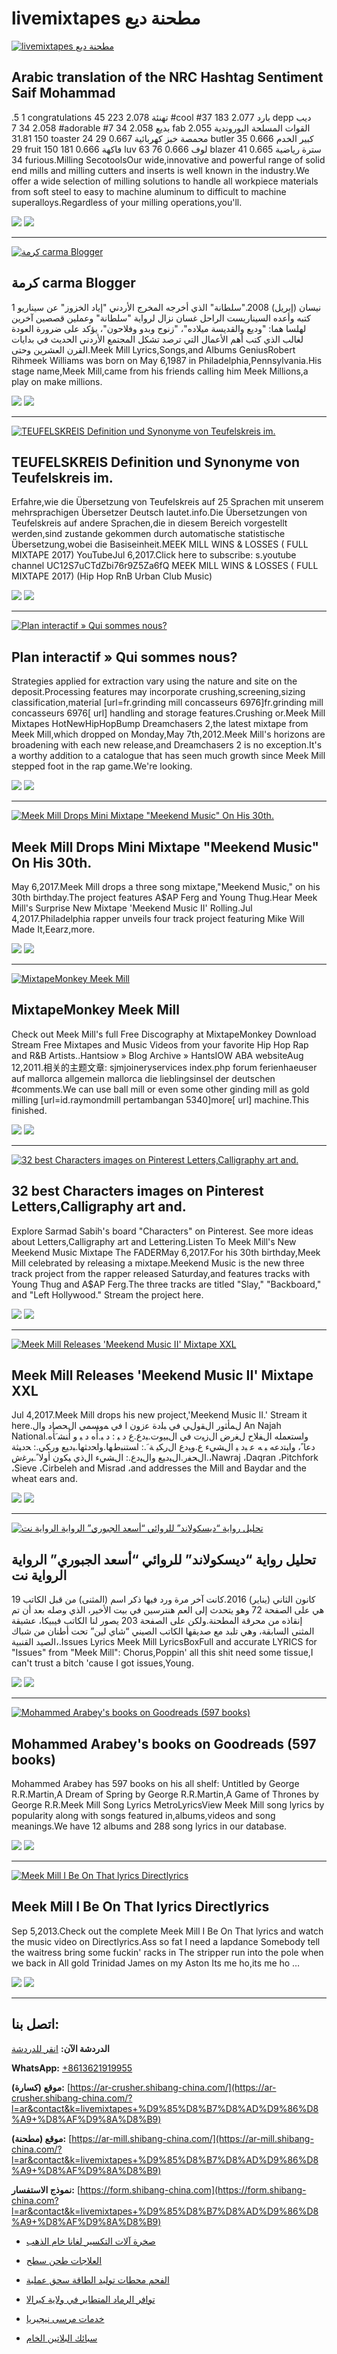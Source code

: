 # livemixtapes مطحنة ديع

<a href="https://swt.shibang-china.com/?l=ar&img&k=livemixtapes+%D9%85%D8%B7%D8%AD%D9%86%D8%A9+%D8%AF%D9%8A%D8%B9" target="_blank">![livemixtapes مطحنة ديع](http://static.shibang-china.com/all-800x300/634.jpg)</a>

## Arabic translation of the NRC Hashtag Sentiment Saif Mohammad
.5 1 congratulations تهنئة 2.078 223 45 #cool #بارد 2.077 183 37 depp ديب 2.058 34 7 #adorable #بديع 2.058 34 7 fab القوات المسلحة البوروندية 2.055 150 31.81 toaster محمصة خبز كهربائية 0.667 29 24 butler كبير الخدم 0.666 35 29 fruit فاكهة 0.666 181 150 luv لوف 0.666 76 63 blazer سترة رياضية 0.665 41 34 furious.Milling SecotoolsOur wide,innovative and powerful range of solid end mills and milling cutters and inserts is well known in the industry.We offer a wide selection of milling solutions to handle all workpiece materials from soft steel to easy to machine aluminum to difficult to machine superalloys.Regardless of your milling operations,you&#39;ll.


<a href="https://whatsapp.shibangsoft.com/WhatsApp.php" target="_blank" title="WhatsApp">![](http://static.shibang-china.com/icon/whatsapp.png)</a> <a href="https://swt.shibang-china.com/?l=ar&icon&k=livemixtapes+%D9%85%D8%B7%D8%AD%D9%86%D8%A9+%D8%AF%D9%8A%D8%B9" target="_blank">![](http://static.shibang-china.com/icon/chat-ar.png)</a>

---

<a href="https://swt.shibang-china.com/?l=ar&img&k=livemixtapes+%D9%85%D8%B7%D8%AD%D9%86%D8%A9+%D8%AF%D9%8A%D8%B9" target="_blank">![كرمة carma Blogger](http://static.shibang-china.com/all-800x300/24.jpg)</a>

## كرمة carma Blogger
1 نيسان (إبريل) 2008.&quot;سلطانة&quot; الذي أخرجه المخرج الأردني &quot;إياد الخزوز&quot; عن سيناريو كتبه وأعده السيناريست الراحل غسان نزال لرواية &quot;سلطانة&quot; وعملين قصصين آخرين لهلسا هما: &quot;وديع والقديسة ميلاده&quot;، &quot;زنوج وبدو وفلاحون&quot;، يؤكد على ضرورة العودة لغالب الذي كتب أهم الأعمال التي ترصد تشكل المجتمع الأردني الحديث في بدايات القرن العشرين وحتى.Meek Mill Lyrics,Songs,and Albums GeniusRobert Rihmeek Williams was born on May 6,1987 in Philadelphia,Pennsylvania.His stage name,Meek Mill,came from his friends calling him Meek Millions,a play on make millions.


<a href="https://whatsapp.shibangsoft.com/WhatsApp.php" target="_blank" title="WhatsApp">![](http://static.shibang-china.com/icon/whatsapp.png)</a> <a href="https://swt.shibang-china.com/?l=ar&icon&k=livemixtapes+%D9%85%D8%B7%D8%AD%D9%86%D8%A9+%D8%AF%D9%8A%D8%B9" target="_blank">![](http://static.shibang-china.com/icon/chat-ar.png)</a>

---

<a href="https://swt.shibang-china.com/?l=ar&img&k=livemixtapes+%D9%85%D8%B7%D8%AD%D9%86%D8%A9+%D8%AF%D9%8A%D8%B9" target="_blank">![TEUFELSKREIS Definition und Synonyme von Teufelskreis im.](http://static.shibang-china.com/all-800x300/993.jpg)</a>

## TEUFELSKREIS Definition und Synonyme von Teufelskreis im.
Erfahre,wie die Übersetzung von Teufelskreis auf 25 Sprachen mit unserem mehrsprachigen Übersetzer Deutsch lautet.info.Die Übersetzungen von Teufelskreis auf andere Sprachen,die in diesem Bereich vorgestellt werden,sind zustande gekommen durch automatische statistische Übersetzung,wobei die Basiseinheit.MEEK MILL WINS &amp; LOSSES ( FULL MIXTAPE 2017) YouTubeJul 6,2017.Click here to subscribe: s.youtube channel UC12S7uCTdZbi76r9Z5Za6fQ MEEK MILL WINS &amp; LOSSES ( FULL MIXTAPE 2017) (Hip Hop RnB Urban Club Music)


<a href="https://whatsapp.shibangsoft.com/WhatsApp.php" target="_blank" title="WhatsApp">![](http://static.shibang-china.com/icon/whatsapp.png)</a> <a href="https://swt.shibang-china.com/?l=ar&icon&k=livemixtapes+%D9%85%D8%B7%D8%AD%D9%86%D8%A9+%D8%AF%D9%8A%D8%B9" target="_blank">![](http://static.shibang-china.com/icon/chat-ar.png)</a>

---

<a href="https://swt.shibang-china.com/?l=ar&img&k=livemixtapes+%D9%85%D8%B7%D8%AD%D9%86%D8%A9+%D8%AF%D9%8A%D8%B9" target="_blank">![Plan interactif » Qui sommes nous?](http://static.shibang-china.com/all-800x300/5.jpg)</a>

## Plan interactif » Qui sommes nous?
Strategies applied for extraction vary using the nature and site on the deposit.Processing features may incorporate crushing,screening,sizing classification,material [url=fr.grinding mill concasseurs 6976]fr.grinding mill concasseurs 6976[ url] handling and storage features.Crushing or.Meek Mill Mixtapes HotNewHipHopBump Dreamchasers 2,the latest mixtape from Meek Mill,which dropped on Monday,May 7th,2012.Meek Mill&#39;s horizons are broadening with each new release,and Dreamchasers 2 is no exception.It&#39;s a worthy addition to a catalogue that has seen much growth since Meek Mill stepped foot in the rap game.We&#39;re looking.


<a href="https://whatsapp.shibangsoft.com/WhatsApp.php" target="_blank" title="WhatsApp">![](http://static.shibang-china.com/icon/whatsapp.png)</a> <a href="https://swt.shibang-china.com/?l=ar&icon&k=livemixtapes+%D9%85%D8%B7%D8%AD%D9%86%D8%A9+%D8%AF%D9%8A%D8%B9" target="_blank">![](http://static.shibang-china.com/icon/chat-ar.png)</a>

---

<a href="https://swt.shibang-china.com/?l=ar&img&k=livemixtapes+%D9%85%D8%B7%D8%AD%D9%86%D8%A9+%D8%AF%D9%8A%D8%B9" target="_blank">![Meek Mill Drops Mini Mixtape &quot;Meekend Music&quot; On His 30th.](http://static.shibang-china.com/all-800x300/1480.jpg)</a>

## Meek Mill Drops Mini Mixtape &quot;Meekend Music&quot; On His 30th.
May 6,2017.Meek Mill drops a three song mixtape,&quot;Meekend Music,&quot; on his 30th birthday.The project features A$AP Ferg and Young Thug.Hear Meek Mill&#39;s Surprise New Mixtape &#39;Meekend Music II&#39; Rolling.Jul 4,2017.Philadelphia rapper unveils four track project featuring Mike Will Made It,Eearz,more.


<a href="https://whatsapp.shibangsoft.com/WhatsApp.php" target="_blank" title="WhatsApp">![](http://static.shibang-china.com/icon/whatsapp.png)</a> <a href="https://swt.shibang-china.com/?l=ar&icon&k=livemixtapes+%D9%85%D8%B7%D8%AD%D9%86%D8%A9+%D8%AF%D9%8A%D8%B9" target="_blank">![](http://static.shibang-china.com/icon/chat-ar.png)</a>

---

<a href="https://swt.shibang-china.com/?l=ar&img&k=livemixtapes+%D9%85%D8%B7%D8%AD%D9%86%D8%A9+%D8%AF%D9%8A%D8%B9" target="_blank">![MixtapeMonkey Meek Mill](http://static.shibang-china.com/all-800x300/971.jpg)</a>

## MixtapeMonkey Meek Mill
Check out Meek Mill&#39;s full Free Discography at MixtapeMonkey Download Stream Free Mixtapes and Music Videos from your favorite Hip Hop Rap and R&amp;B Artists..Hantsiow » Blog Archive » HantsIOW ABA websiteAug 12,2011.相关的主题文章: sjmjoineryservices index.php forum ferienhaeuser auf mallorca allgemein mallorca die lieblingsinsel der deutschen #comments.We can use ball mill or even some other ginding mill as gold milling [url=id.raymondmill pertambangan 5340]more[ url] machine.This finished.


<a href="https://whatsapp.shibangsoft.com/WhatsApp.php" target="_blank" title="WhatsApp">![](http://static.shibang-china.com/icon/whatsapp.png)</a> <a href="https://swt.shibang-china.com/?l=ar&icon&k=livemixtapes+%D9%85%D8%B7%D8%AD%D9%86%D8%A9+%D8%AF%D9%8A%D8%B9" target="_blank">![](http://static.shibang-china.com/icon/chat-ar.png)</a>

---

<a href="https://swt.shibang-china.com/?l=ar&img&k=livemixtapes+%D9%85%D8%B7%D8%AD%D9%86%D8%A9+%D8%AF%D9%8A%D8%B9" target="_blank">![32 best Characters images on Pinterest Letters,Calligraphy art and.](http://static.shibang-china.com/all-800x300/1520.jpg)</a>

## 32 best Characters images on Pinterest Letters,Calligraphy art and.
Explore Sarmad Sabih&#39;s board &quot;Characters&quot; on Pinterest. See more ideas about Letters,Calligraphy art and Lettering.Listen To Meek Mill&#39;s New Meekend Music Mixtape The FADERMay 6,2017.For his 30th birthday,Meek Mill celebrated by releasing a mixtape.Meekend Music is the new three track project from the rapper released Saturday,and features tracks with Young Thug and A$AP Ferg.The three tracks are titled &quot;Slay,&quot; &quot;Backboard,&quot; and &quot;Left Hollywood.&quot; Stream the project here.


<a href="https://whatsapp.shibangsoft.com/WhatsApp.php" target="_blank" title="WhatsApp">![](http://static.shibang-china.com/icon/whatsapp.png)</a> <a href="https://swt.shibang-china.com/?l=ar&icon&k=livemixtapes+%D9%85%D8%B7%D8%AD%D9%86%D8%A9+%D8%AF%D9%8A%D8%B9" target="_blank">![](http://static.shibang-china.com/icon/chat-ar.png)</a>

---

<a href="https://swt.shibang-china.com/?l=ar&img&k=livemixtapes+%D9%85%D8%B7%D8%AD%D9%86%D8%A9+%D8%AF%D9%8A%D8%B9" target="_blank">![Meek Mill Releases &#39;Meekend Music II&#39; Mixtape XXL](http://static.shibang-china.com/all-800x300/706.jpg)</a>

## Meek Mill Releases &#39;Meekend Music II&#39; Mixtape XXL
Jul 4,2017.Meek Mill drops his new project,&#39;Meekend Music II.&#39; Stream it here.ﻝﻤﺄﺜﻭﺭ ﺍﻝﻘﻭﻝﻲ ﻓﻲ ﺒﻠﺩﺓ ﻋﺯﻭﻥ ﺍ ﻓﻲ ﻤﻭﺴﻤﻲ ﺍﻝﺤﺼﺎﺩ ﻭﺍﻝ An Najah National.ﻭﺍﺴﺘﻌﻤﻠﻪ ﺍﻝﻔﻼﺡ ﻝﻐﺭﺽ ﺍﻝﺯﻴﺕ ﻓﻲ ﺍﻝﺒﻴﻭﺕ.ﺒﺩﻉ.ﻉ ﺩ ﺒ : ﺩ ﺒ.ﺃَﻩ ﺩ ﺒ ﻭ ﺃﻨﺸﹶﺄَﻩ ﺩﻋﺎﹰ، ﻭﺍﺒﺘﺩﻋﻪ ﺒ ﻪ ﻋ ﺒﺩ ﻴ ﺍﻝﺸﻲﺀ ﻉ.ﻭﺒﺩﻉ ﺍﻝﺭﻜﻴ ﺔﹶ.: ﺍﺴﺘﻨﺒﻁﻬﺎ.ﻭﺍﺤﺩﺜﻬﺎ.ﺒﺩﻴﻊ ﻭﺭﻜﻲ.: ﺤﺩﻴﺜﺔ ﺍﻝﺤﻔﺭ.ﺍﻝﺒﺩﻴﻊ ﻭﺍﻝﺒﺩﻉ.: ﺍﻝﺸﻲﺀ ﺍﻝﺫﻱ ﻴﻜﻭﻥ ﺃﻭﻻﹰ.ﺒﺭﻏﺵ.،Nawraj ،Daqran ،Pitchfork ،Sieve ،Cirbeleh and Misrad ،and addresses the Mill and Baydar and the wheat ears and.


<a href="https://whatsapp.shibangsoft.com/WhatsApp.php" target="_blank" title="WhatsApp">![](http://static.shibang-china.com/icon/whatsapp.png)</a> <a href="https://swt.shibang-china.com/?l=ar&icon&k=livemixtapes+%D9%85%D8%B7%D8%AD%D9%86%D8%A9+%D8%AF%D9%8A%D8%B9" target="_blank">![](http://static.shibang-china.com/icon/chat-ar.png)</a>

---

<a href="https://swt.shibang-china.com/?l=ar&img&k=livemixtapes+%D9%85%D8%B7%D8%AD%D9%86%D8%A9+%D8%AF%D9%8A%D8%B9" target="_blank">![تحليل رواية “ديسكولاند” للروائي “أسعد الجبوري” الرواية الرواية نت](http://static.shibang-china.com/all-800x300/391.jpg)</a>

## تحليل رواية “ديسكولاند” للروائي “أسعد الجبوري” الرواية الرواية نت
19 كانون الثاني (يناير) 2016.كانت آخر مرة ورد فيها ذكر اسم (المثنى) من قبل الكاتب هي على الصفحة 72 وهو يتحدث إلى العم هنترسين في بيت الأخير، الذي وصله بعد أن تم إنقاذه من محرقة المطحنة.ولكن على الصفحة 203 يصور لنا الكاتب فيبيكا، عشيقة المثنى السابقة، وهي تلبد مع صديقها الكاتب الصيني “شاي لين” تحت أطنان من شباك الصيد القنبية،.Issues Lyrics Meek Mill LyricsBoxFull and accurate LYRICS for &quot;Issues&quot; from &quot;Meek Mill&quot;: Chorus,Poppin&#39; all this shit need some tissue,I can&#39;t trust a bitch &#39;cause I got issues,Young.


<a href="https://whatsapp.shibangsoft.com/WhatsApp.php" target="_blank" title="WhatsApp">![](http://static.shibang-china.com/icon/whatsapp.png)</a> <a href="https://swt.shibang-china.com/?l=ar&icon&k=livemixtapes+%D9%85%D8%B7%D8%AD%D9%86%D8%A9+%D8%AF%D9%8A%D8%B9" target="_blank">![](http://static.shibang-china.com/icon/chat-ar.png)</a>

---

<a href="https://swt.shibang-china.com/?l=ar&img&k=livemixtapes+%D9%85%D8%B7%D8%AD%D9%86%D8%A9+%D8%AF%D9%8A%D8%B9" target="_blank">![Mohammed Arabey&#39;s books on Goodreads (597 books)](http://static.shibang-china.com/all-800x300/1339.jpg)</a>

## Mohammed Arabey&#39;s books on Goodreads (597 books)
Mohammed Arabey has 597 books on his all shelf: Untitled by George R.R.Martin,A Dream of Spring by George R.R.Martin,A Game of Thrones by George R.R.Meek Mill Song Lyrics MetroLyricsView Meek Mill song lyrics by popularity along with songs featured in,albums,videos and song meanings.We have 12 albums and 288 song lyrics in our database.


<a href="https://whatsapp.shibangsoft.com/WhatsApp.php" target="_blank" title="WhatsApp">![](http://static.shibang-china.com/icon/whatsapp.png)</a> <a href="https://swt.shibang-china.com/?l=ar&icon&k=livemixtapes+%D9%85%D8%B7%D8%AD%D9%86%D8%A9+%D8%AF%D9%8A%D8%B9" target="_blank">![](http://static.shibang-china.com/icon/chat-ar.png)</a>

---

<a href="https://swt.shibang-china.com/?l=ar&img&k=livemixtapes+%D9%85%D8%B7%D8%AD%D9%86%D8%A9+%D8%AF%D9%8A%D8%B9" target="_blank">![Meek Mill I Be On That lyrics Directlyrics](http://static.shibang-china.com/all-800x300/1443.jpg)</a>

## Meek Mill I Be On That lyrics Directlyrics
Sep 5,2013.Check out the complete Meek Mill I Be On That lyrics and watch the music video on Directlyrics.Ass so fat I need a lapdance Somebody tell the waitress bring some fuckin&#39; racks in The stripper run into the pole when we back in All gold Trinidad James on my Aston Its me ho,its me ho …

<a href="https://whatsapp.shibangsoft.com/WhatsApp.php" target="_blank" title="WhatsApp">![](http://static.shibang-china.com/icon/whatsapp.png)</a> <a href="https://swt.shibang-china.com/?l=ar&icon&k=livemixtapes+%D9%85%D8%B7%D8%AD%D9%86%D8%A9+%D8%AF%D9%8A%D8%B9" target="_blank">![](http://static.shibang-china.com/icon/chat-ar.png)</a>

---
## اتصل بنا:

**الدردشة الآن:** [انقر للدردشة](https://swt.shibang-china.com?l=ar&contact&k=livemixtapes+%D9%85%D8%B7%D8%AD%D9%86%D8%A9+%D8%AF%D9%8A%D8%B9)

**WhatsApp:**  [+8613621919955](https://whatsapp.shibangsoft.com/WhatsApp.php)

**موقع (كسارة):** [https://ar-crusher.shibang-china.com/](https://ar-crusher.shibang-china.com/?l=ar&contact&k=livemixtapes+%D9%85%D8%B7%D8%AD%D9%86%D8%A9+%D8%AF%D9%8A%D8%B9)

**موقع (مطحنة):** [https://ar-mill.shibang-china.com/](https://ar-mill.shibang-china.com/?l=ar&contact&k=livemixtapes+%D9%85%D8%B7%D8%AD%D9%86%D8%A9+%D8%AF%D9%8A%D8%B9)

**نموذج الاستفسار:** [https://form.shibang-china.com](https://form.shibang-china.com?l=ar&contact&k=livemixtapes+%D9%85%D8%B7%D8%AD%D9%86%D8%A9+%D8%AF%D9%8A%D8%B9)

* [صخرة آلات التكسير لغانا خام الذهب](../27/%D8%B5%D8%AE%D8%B1%D8%A9%20%D8%A2%D9%84%D8%A7%D8%AA%20%D8%A7%D9%84%D8%AA%D9%83%D8%B3%D9%8A%D8%B1%20%D9%84%D8%BA%D8%A7%D9%86%D8%A7%20%D8%AE%D8%A7%D9%85%20%D8%A7%D9%84%D8%B0%D9%87%D8%A8.md)

* [العلاجات طحن سطح](../29/%D8%A7%D9%84%D8%B9%D9%84%D8%A7%D8%AC%D8%A7%D8%AA%20%D8%B7%D8%AD%D9%86%20%D8%B3%D8%B7%D8%AD.md)

* [الفحم محطات توليد الطاقة سحق عملية](../28/%D8%A7%D9%84%D9%81%D8%AD%D9%85%20%D9%85%D8%AD%D8%B7%D8%A7%D8%AA%20%D8%AA%D9%88%D9%84%D9%8A%D8%AF%20%D8%A7%D9%84%D8%B7%D8%A7%D9%82%D8%A9%20%D8%B3%D8%AD%D9%82%20%D8%B9%D9%85%D9%84%D9%8A%D8%A9.md)

* [توافر الرماد المتطاير في ولاية كيرالا](../27/%D8%AA%D9%88%D8%A7%D9%81%D8%B1%20%D8%A7%D9%84%D8%B1%D9%85%D8%A7%D8%AF%20%D8%A7%D9%84%D9%85%D8%AA%D8%B7%D8%A7%D9%8A%D8%B1%20%D9%81%D9%8A%20%D9%88%D9%84%D8%A7%D9%8A%D8%A9%20%D9%83%D9%8A%D8%B1%D8%A7%D9%84%D8%A7.md)

* [خدمات مرسى نيجيريا](../30/%D8%AE%D8%AF%D9%85%D8%A7%D8%AA%20%D9%85%D8%B1%D8%B3%D9%89%20%D9%86%D9%8A%D8%AC%D9%8A%D8%B1%D9%8A%D8%A7.md)

* [سبائك البلاتين الخام](../29/%D8%B3%D8%A8%D8%A7%D8%A6%D9%83%20%D8%A7%D9%84%D8%A8%D9%84%D8%A7%D8%AA%D9%8A%D9%86%20%D8%A7%D9%84%D8%AE%D8%A7%D9%85.md)